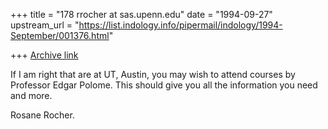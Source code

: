 +++
title = "178 rrocher at sas.upenn.edu"
date = "1994-09-27"
upstream_url = "https://list.indology.info/pipermail/indology/1994-September/001376.html"

+++
[Archive link](https://list.indology.info/pipermail/indology/1994-September/001376.html)

If I am right that are at UT, Austin, you may wish to attend 
courses by Professor Edgar Polome. This should give you all the
information you need and more.

Rosane Rocher.





